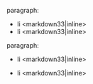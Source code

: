 paragraph:
- li <markdown33|inline>
- li <markdown33|inline>

paragraph:

   * li <markdown33|inline>
   
   * li <markdown33|inline>